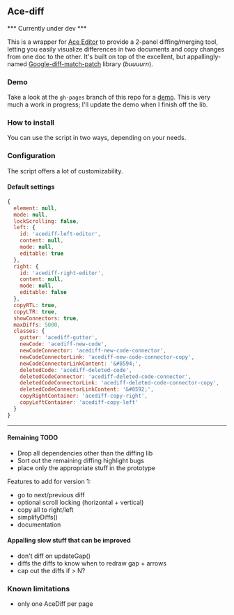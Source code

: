 ## Ace-diff

*** Currently under dev *** 

This is a wrapper for [Ace Editor](http://ace.c9.io/) to provide a 2-panel diffing/merging tool, letting you easily 
visualize differences in two documents and copy changes from one doc to the other. It's built on top of the 
excellent, but appallingly-named [Google-diff-match-patch](https://code.google.com/p/google-diff-match-patch/) library
(*buuuurn*).


### Demo

Take a look at the `gh-pages` branch of this repo for a [demo](http://benkeen.github.io/ace-diff/). This 
is very much a work in progress; I'll update the demo when I finish off the lib. 


### How to install

You can use the script in two ways, depending on your needs. 



### Configuration

The script offers a lot of customizability. 

#### Default settings

```javascript
{
  element: null,
  mode: null,
  lockScrolling: false,
  left: {
    id: 'acediff-left-editor',
    content: null,
    mode: null,
    editable: true
  },
  right: {
    id: 'acediff-right-editor',
    content: null,
    mode: null,
    editable: false
  },
  copyRTL: true,
  copyLTR: true,
  showConnectors: true,
  maxDiffs: 5000,
  classes: {
    gutter: 'acediff-gutter',
    newCode: 'acediff-new-code',
    newCodeConnector: 'acediff-new-code-connector',
    newCodeConnectorLink: 'acediff-new-code-connector-copy',
    newCodeConnectorLinkContent: '&#8594;',
    deletedCode: 'acediff-deleted-code',
    deletedCodeConnector: 'acediff-deleted-code-connector',
    deletedCodeConnectorLink: 'acediff-deleted-code-connector-copy',
    deletedCodeConnectorLinkContent: '&#8592;',
    copyRightContainer: 'acediff-copy-right',
    copyLeftContainer: 'acediff-copy-left'
  }
}
```

___________________


#### Remaining TODO
- Drop all dependencies other than the diffing lib
- Sort out the remaining diffing highlight bugs
- place only the appropriate stuff in the prototype

Features to add for version 1:
- go to next/previous diff
- optional scroll locking (horizontal + vertical)
- copy all to right/left
- simplifyDiffs()
- documentation

#### Appalling slow stuff that can be improved
- don't diff on updateGap()
- diffs the diffs to know when to redraw gap + arrows
- cap out the diffs if > N?  

### Known limitations
- only one AceDiff per page
